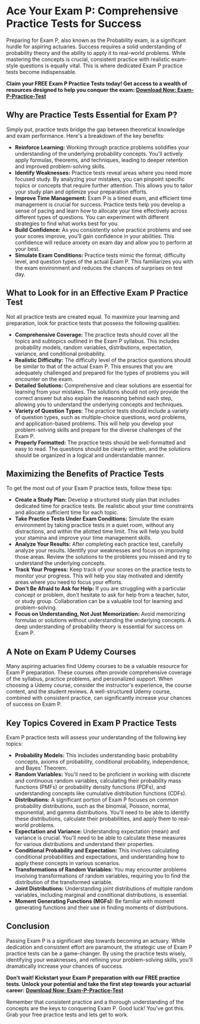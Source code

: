 # Ace Your Exam P: Comprehensive Practice Tests for Success

Preparing for Exam P, also known as the Probability exam, is a significant hurdle for aspiring actuaries. Success requires a solid understanding of probability theory and the ability to apply it to real-world problems. While mastering the concepts is crucial, consistent practice with realistic exam-style questions is equally vital. This is where dedicated Exam P practice tests become indispensable.

**Claim your FREE Exam P Practice Tests today! Get access to a wealth of resources designed to help you conquer the exam:** [**Download Now: Exam-P-Practice-Test**](https://udemywork.com/exam-p-practice-test)

## Why are Practice Tests Essential for Exam P?

Simply put, practice tests bridge the gap between theoretical knowledge and exam performance. Here's a breakdown of the key benefits:

*   **Reinforce Learning:** Working through practice problems solidifies your understanding of the underlying probability concepts. You'll actively apply formulas, theorems, and techniques, leading to deeper retention and improved problem-solving skills.
*   **Identify Weaknesses:** Practice tests reveal areas where you need more focused study. By analyzing your mistakes, you can pinpoint specific topics or concepts that require further attention. This allows you to tailor your study plan and optimize your preparation efforts.
*   **Improve Time Management:** Exam P is a timed exam, and efficient time management is crucial for success. Practice tests help you develop a sense of pacing and learn how to allocate your time effectively across different types of questions. You can experiment with different strategies to find what works best for you.
*   **Build Confidence:** As you consistently solve practice problems and see your scores improve, you'll gain confidence in your abilities. This confidence will reduce anxiety on exam day and allow you to perform at your best.
*   **Simulate Exam Conditions:** Practice tests mimic the format, difficulty level, and question types of the actual Exam P. This familiarizes you with the exam environment and reduces the chances of surprises on test day.

## What to Look for in an Effective Exam P Practice Test

Not all practice tests are created equal. To maximize your learning and preparation, look for practice tests that possess the following qualities:

*   **Comprehensive Coverage:** The practice tests should cover all the topics and subtopics outlined in the Exam P syllabus. This includes probability models, random variables, distributions, expectation, variance, and conditional probability.
*   **Realistic Difficulty:** The difficulty level of the practice questions should be similar to that of the actual Exam P. This ensures that you are adequately challenged and prepared for the types of problems you will encounter on the exam.
*   **Detailed Solutions:** Comprehensive and clear solutions are essential for learning from your mistakes. The solutions should not only provide the correct answer but also explain the reasoning behind each step, allowing you to understand the underlying concepts and techniques.
*   **Variety of Question Types:** The practice tests should include a variety of question types, such as multiple-choice questions, word problems, and application-based problems. This will help you develop your problem-solving skills and prepare for the diverse challenges of the Exam P.
*   **Properly Formatted:** The practice tests should be well-formatted and easy to read. The questions should be clearly written, and the solutions should be organized in a logical and understandable manner.

## Maximizing the Benefits of Practice Tests

To get the most out of your Exam P practice tests, follow these tips:

*   **Create a Study Plan:** Develop a structured study plan that includes dedicated time for practice tests. Be realistic about your time constraints and allocate sufficient time for each topic.
*   **Take Practice Tests Under Exam Conditions:** Simulate the exam environment by taking practice tests in a quiet room, without any distractions, and within the allotted time limit. This will help you build your stamina and improve your time management skills.
*   **Analyze Your Results:** After completing each practice test, carefully analyze your results. Identify your weaknesses and focus on improving those areas. Review the solutions to the problems you missed and try to understand the underlying concepts.
*   **Track Your Progress:** Keep track of your scores on the practice tests to monitor your progress. This will help you stay motivated and identify areas where you need to focus your efforts.
*   **Don't Be Afraid to Ask for Help:** If you are struggling with a particular concept or problem, don't hesitate to ask for help from a teacher, tutor, or study group. Collaboration can be a valuable tool for learning and problem-solving.
*   **Focus on Understanding, Not Just Memorization:** Avoid memorizing formulas or solutions without understanding the underlying concepts. A deep understanding of probability theory is essential for success on Exam P.

## A Note on Exam P Udemy Courses

Many aspiring actuaries find Udemy courses to be a valuable resource for Exam P preparation. These courses often provide comprehensive coverage of the syllabus, practice problems, and personalized support. When choosing a Udemy course, consider the instructor's experience, the course content, and the student reviews. A well-structured Udemy course, combined with consistent practice, can significantly increase your chances of success on Exam P.

## Key Topics Covered in Exam P Practice Tests

Exam P practice tests will assess your understanding of the following key topics:

*   **Probability Models:** This includes understanding basic probability concepts, axioms of probability, conditional probability, independence, and Bayes' Theorem.
*   **Random Variables:** You'll need to be proficient in working with discrete and continuous random variables, calculating their probability mass functions (PMFs) or probability density functions (PDFs), and understanding concepts like cumulative distribution functions (CDFs).
*   **Distributions:** A significant portion of Exam P focuses on common probability distributions, such as the binomial, Poisson, normal, exponential, and gamma distributions. You'll need to be able to identify these distributions, calculate their probabilities, and apply them to real-world problems.
*   **Expectation and Variance:** Understanding expectation (mean) and variance is crucial. You'll need to be able to calculate these measures for various distributions and understand their properties.
*   **Conditional Probability and Expectation:** This involves calculating conditional probabilities and expectations, and understanding how to apply these concepts in various scenarios.
*   **Transformations of Random Variables:** You may encounter problems involving transformations of random variables, requiring you to find the distribution of the transformed variable.
*   **Joint Distributions:** Understanding joint distributions of multiple random variables, including marginal and conditional distributions, is essential.
*   **Moment Generating Functions (MGFs):** Be familiar with moment generating functions and their use in finding moments of distributions.

## Conclusion

Passing Exam P is a significant step towards becoming an actuary. While dedication and consistent effort are paramount, the strategic use of Exam P practice tests can be a game-changer. By using the practice tests wisely, identifying your weaknesses, and refining your problem-solving skills, you'll dramatically increase your chances of success.

**Don't wait! Kickstart your Exam P preparation with our FREE practice tests. Unlock your potential and take the first step towards your actuarial career:** [**Download Now: Exam-P-Practice-Test**](https://udemywork.com/exam-p-practice-test)

Remember that consistent practice and a thorough understanding of the concepts are the keys to conquering Exam P. Good luck! You've got this. Grab your free practice tests and lets get to work.
